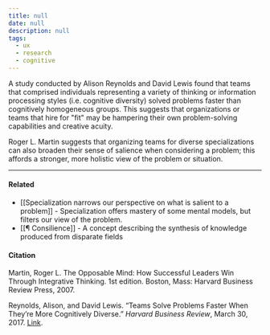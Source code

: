 ```yaml
---
title: null
date: null
description: null
tags:
  - ux
  - research
  - cognitive
---
```


A study conducted by Alison Reynolds and David Lewis found that teams that comprised individuals representing a variety of thinking or information processing styles (i.e. cognitive diversity) solved problems faster than cognitively homogeneous groups. This suggests that organizations or teams that hire for "fit" may be hampering their own problem-solving capabilities and creative acuity.

Roger L. Martin suggests that organizing teams for diverse specializations can also broaden their sense of salience when considering a problem; this affords a stronger, more holistic view of the problem or situation.

---

#### Related

-   [[Specialization narrows our perspective on what is salient to a problem]] - Specialization offers mastery of some mental models, but filters our view of the problem.
-   [[¶ Consilience]] - A concept describing the synthesis of knowledge produced from disparate fields

#### Citation

Martin, Roger L. The Opposable Mind: How Successful Leaders Win Through Integrative Thinking. 1st edition. Boston, Mass: Harvard Business Review Press, 2007.

Reynolds, Alison, and David Lewis. “Teams Solve Problems Faster When They’re More Cognitively Diverse.” _Harvard Business Review_, March 30, 2017. [Link](https://hbr.org/2017/03/teams-solve-problems-faster-when-theyre-more-cognitively-diverse).
